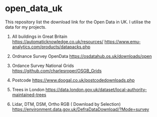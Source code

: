 # open_data_uk

This repository list the download link for the Open Data in UK. I utilise the data for my projects.

1. All buildings in Great Britain
https://automaticknowledge.co.uk/resources/
https://www.emu-analytics.com/products/datapacks.php

2. Ordnance Survey OpenData
https://osdatahub.os.uk/downloads/open

3. Ordance Survey National Grids
https://github.com/charlesroper/OSGB_Grids

4. Postcode
https://www.doogal.co.uk/postcodedownloads.php

5. Trees in London
https://data.london.gov.uk/dataset/local-authority-maintained-trees


4. Lidar, DTM, DSM, Ortho RGB ( Download by Selection)
https://environment.data.gov.uk/DefraDataDownload/?Mode=survey
